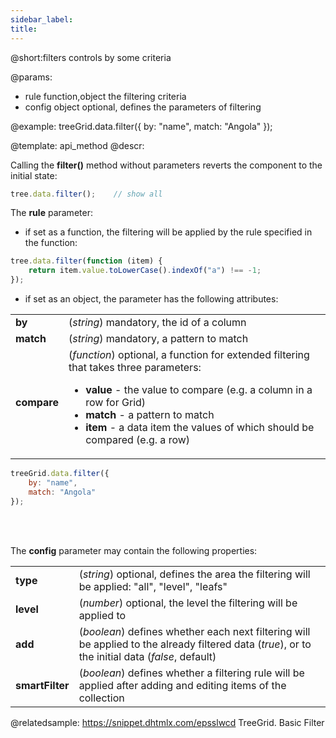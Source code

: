 ```yaml
---
sidebar_label:
title:
---          
```




@short:filters controls by some criteria

@params:
- rule      function,object     the filtering criteria
- config 		object		 optional, defines the parameters of filtering




@example:
treeGrid.data.filter({
    by: "name",
    match: "Angola"
});

@template: api_method
@descr:

Calling the **filter()** method without parameters reverts the component to the initial state:

~~~js
tree.data.filter();    // show all
~~~

The **rule** parameter:

- if set as a function, the filtering will be applied by the rule specified in the function:

~~~js
tree.data.filter(function (item) {
    return item.value.toLowerCase().indexOf("a") !== -1;
});
~~~

- if set as an object, the parameter has the following attributes:

<table class="webixdoc_links">
	<tbody>
        <tr>
			<td class="webixdoc_links0"><b>by</b></td>
			<td>(<i>string</i>) mandatory, the id of a column</td>
		</tr>
        <tr>
			<td class="webixdoc_links0"><b>match</b></td>
			<td>(<i>string</i>) mandatory, a pattern to match</td>
		</tr>
        <tr>
			<td class="webixdoc_links0"><b>compare</b></td>
			<td>(<i>function</i>) optional, a function for extended filtering that takes three parameters:
                <ul>
                    <li><b>value</b> - the value to compare (e.g. a column in a row for Grid)</li>
                    <li><b>match</b> - a pattern to match</li>
                    <li><b>item</b> - a data item the values of which should be compared (e.g. a row)</li>
                </ul>
            </td>
		</tr>
    </tbody>
</table>

~~~js
treeGrid.data.filter({
    by: "name",
    match: "Angola"
});
~~~

<br/><br/>

The **config** parameter may contain the following properties:

<table class="webixdoc_links">
	<tbody>
        <tr>
			<td class="webixdoc_links0"><b>type</b></td>
			<td>(<i>string</i>) optional, defines the area the filtering will be applied: "all", "level", "leafs"</td>
		</tr>
        <tr>
			<td class="webixdoc_links0"><b>level</b></td>
			<td>(<i>number</i>) optional, the level the filtering will be applied to</td>
		</tr>
        <tr>
			<td class="webixdoc_links0"><b>add</b></td>
			<td>(<i>boolean</i>) defines whether each next filtering will be applied to the already filtered data (<i>true</i>), or to the initial data (<i>false</i>, default)</td>
		</tr>
        <tr>
			<td class="webixdoc_links0"><b>smartFilter</b></td>
			<td>(<i>boolean</i>) defines whether a filtering rule will be applied after adding and editing items of the collection
            </td>
		</tr>
    </tbody>
</table>



@relatedsample: https://snippet.dhtmlx.com/epsslwcd	TreeGrid. Basic Filter


